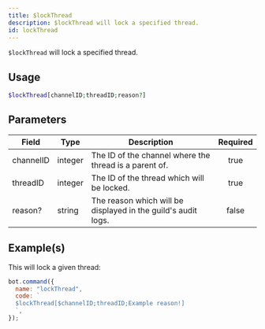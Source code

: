 ```yaml
---
title: $lockThread
description: $lockThread will lock a specified thread.
id: lockThread
---
```


`$lockThread` will lock a specified thread.

## Usage

```php
$lockThread[channelID;threadID;reason?]
```

## Parameters

| Field     | Type    | Description                                                   | Required |
| --------- | ------- | ------------------------------------------------------------- | :------: |
| channelID | integer | The ID of the channel where the thread is a parent of.        |   true   |
| threadID  | integer | The ID of the thread which will be locked.                    |   true   |
| reason?   | string  | The reason which will be displayed in the guild's audit logs. |  false   |

## Example(s)

This will lock a given thread:

```javascript
bot.command({
  name: "lockThread",
  code: `
  $lockThread[$channelID;threadID;Example reason!]
  `,
});
```
